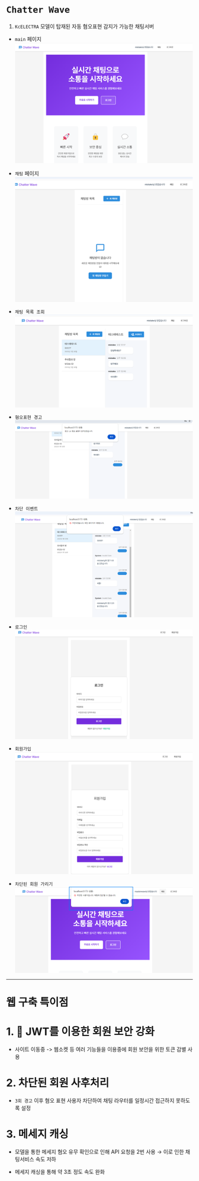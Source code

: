 # `Chatter Wave`

1. `KcELECTRA` 모델이 탑재된 자동 혐오표현 감지가 가능한 채팅서버 

- `main` 페이지 
![alt text](./images/main.png)

- `채팅` 페이지 
![alt text](./images/chatroom_list.png)

- `채팅 목록 조회` 
![alt text](./images/list.png)

- `혐오표현 경고` 
![alt text](./images/warning.png)

- `차단 이벤트` 
![alt text](./images/차단.png)


- `로그인` 
![alt text](./images/login.png)

- `회원가입`
![alt text](./images/sign.png)

- `차단된 회원 가리기` 
![alt text](./images/image-2.png)


---- 
# 웹 구축 특이점 

# 1. 🔑 JWT를 이용한 회원 보안 강화 

- 사이트 이동중 -> 웹소켓 등 여러 기능들을 이용중에 회원 보안을 위한 토큰 감별 사용 

# 2. 차단된 회원 사후처리 
- `3회 경고` 이후 혐오 표현 사용자 차단하여 채팅 라우터를 일정시간 접근하지 못하도록 설정 

# 3. 메세지 캐싱 
- 모델을 통한 메세지 혐오 유무 확인으로 인해 API 요청을 2번 사용 → 이로 인한 채팅서비스 속도 저하 

- 메세지 캐싱을 통해 약 3초 정도 속도 완화 

